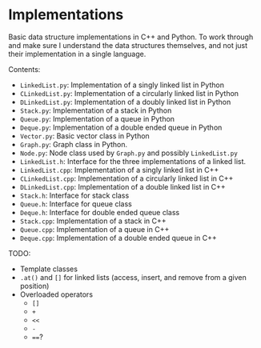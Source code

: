 # Implementations
Basic data structure implementations in C++ and Python. To work through and make sure I understand the data structures themselves, and not just their implementation in a single language.

Contents:
* `LinkedList.py`: Implementation of a singly linked list in Python
* `CLinkedList.py`: Implementation of a circularly linked list in Python
* `DLinkedList.py`: Implementation of a doubly linked list in Python
* `Stack.py`: Implementation of a stack in Python
* `Queue.py`: Implementation of a queue in Python
* `Deque.py`: Implementation of a double ended queue in Python
* `Vector.py`: Basic vector class in Python
* `Graph.py`: Graph class in Python.
* `Node.py`: Node class used by `Graph.py` and possibly `LinkedList.py`
* `LinkedList.h`: Interface for the three implementations of a linked list.
* `LinkedList.cpp`: Implementation of a singly linked list in C++
* `CLinkedList.cpp`: Implementation of a circularly linked list in C++
* `DLinkedList.cpp`: Implementation of a double linked list in C++
* `Stack.h`: Interface for stack class
* `Queue.h`: Interface for queue class
* `Deque.h`: Interface for double ended queue class
* `Stack.cpp`: Implementation of a stack in C++
* `Queue.cpp`: Implementation of a queue in C++
* `Deque.cpp`: Implementation of a double ended queue in C++

TODO:
* Template classes
* `.at()` and `[]` for linked lists (access, insert, and remove from a given position)
* Overloaded operators
  - `[]`
  - `+`
  - `<<`
  - `-`
  - `==`?
